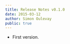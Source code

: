```yaml
---
title: Release Notes v0.1.0
date: 2015-03-12
author: Simon Oulevay
public: true
---
```


* First version.
